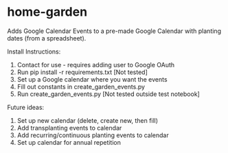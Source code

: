 # home-garden

Adds Google Calendar Events to a pre-made Google Calendar with planting dates (from a spreadsheet).

Install Instructions:
1. Contact for use - requires adding user to Google OAuth
2. Run pip install -r requirements.txt [Not tested]
3. Set up a Google calendar where you want the events
4. Fill out constants in create_garden_events.py
5. Run create_garden_events.py [Not tested outside test notebook]

Future ideas:
1. Set up new calendar (delete, create new, then fill)
2. Add transplanting events to calendar
3. Add recurring/continuous planting events to calendar
4. Set up calendar for annual repetition